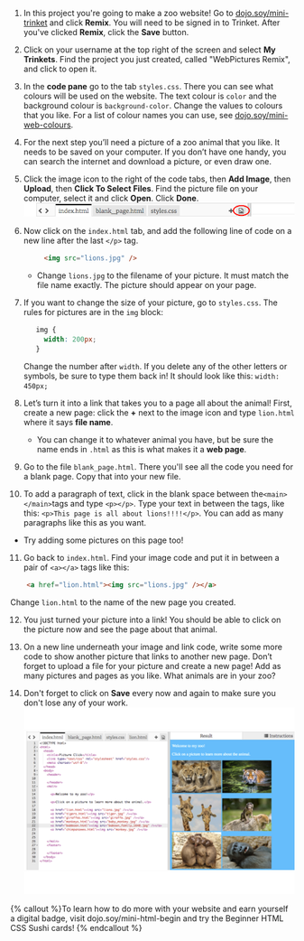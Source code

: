 1. In this project you're going to make a zoo website! Go to [dojo.soy/mini-trinket](http://dojo.soy/mini-trinket) and click **Remix**. You will need to be signed in to Trinket. After you've clicked **Remix**, click the **Save** button.

2. Click on your username at the top right of the screen and select **My Trinkets**. Find the project you just created, called "WebPictures Remix", and click to open it.

3. In the **code pane** go to the tab `styles.css`. There you can see what colours will be used on the website. The text colour is `color` and the background colour is `background-color`. Change the values to colours that you like. For a list of colour names you can use, see [dojo.soy/mini-web-colours](http://dojo.soy/mini-web-colours).

4. For the next step you’ll need a picture of a zoo animal that you like. It needs to be saved on your computer. If you don’t have one handy, you can search the internet and download a picture, or even draw one.

5. Click the image icon to the right of the code tabs, then **Add Image**, then **Upload**, then **Click To Select Files**. Find the picture file on your computer, select it and click **Open**. Click **Done**.   
    ![](TktImageIcon.png)

6. Now click on the `index.html` tab, and add the following line of code on a new line after the last `</p>` tag.

   ```html
        <img src="lions.jpg" />
   ```

   * Change `lions.jpg` to the filename of your picture. It must match the file name exactly. The picture should appear on your page.
   
7. If you want to change the size of your picture, go to `styles.css`. The rules for pictures are in the `img` block:
   ```css
      img {
        width: 200px;
      }
   ``` 
   Change the number after `width`. If you delete any of the other letters or symbols, be sure to type them back in! It should look like this: `width: 450px;`

8. Let’s turn it into a link that takes you to a page all about the animal! First, create a new page: click the **+** next to the image icon and type `lion.html` where it says **file name**.
   * You can change it to whatever animal you have, but be sure the name ends in `.html` as this is what makes it a **web page**.

9. Go to the file `blank_page.html`. There you'll see all the code you need for a blank page. Copy that into your new file.

10. To add a paragraph of text, click in the blank space between the`<main></main>`tags and type `<p></p>`. Type your text in between the tags, like this: `<p>This page is all about lions!!!!</p>`. You can add as many paragraphs like this as you want.
   * Try adding some pictures on this page too!

11. Go back to `index.html`. Find your image code and put it in between a pair of `<a></a>` tags like this:

   ```html
       <a href="lion.html"><img src="lions.jpg" /></a>
   ```
   Change `lion.html` to the name of the new page you created.

12. You just turned your picture into a link! You should be able to click on the picture now and see the page about that animal.

13. On a new line underneath your image and link code, write some more code to show another picture that links to another new page. Don’t forget to upload a file for your picture and create a new page! Add as many pictures and pages as you like. What animals are in your zoo?

14. Don't forget to click on **Save** every now and again to make sure you don't lose any of your work. ![](whitespace_65_800.png)![](TktZooExample.png) ![](whitespace_65_800.png)
 
{% callout %}To learn how to do more with your website and earn yourself a digital badge, visit dojo.soy/mini-html-begin and try the Beginner HTML CSS Sushi cards!
{% endcallout %}




